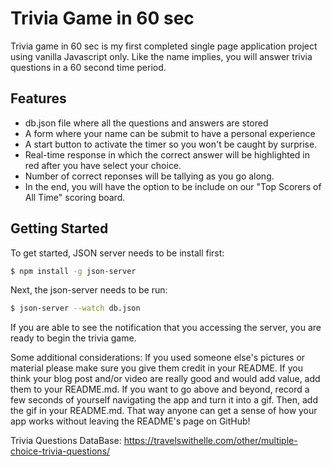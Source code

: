 # Trivia Game in 60 sec
Trivia game in 60 sec is my first completed single page application project using vanilla Javascript only. Like the name implies, you will answer trivia questions in a 60 second time period. 

## Features
* db.json file where all the questions and answers are stored
* A form where your name can be submit to have a personal experience
* A start button to activate the timer so you won't be caught by surprise.
* Real-time response in which the correct answer will be highlighted in red after you have select your choice.
* Number of correct reponses will be tallying as you go along.
* In the end, you will have the option to be include on our "Top Scorers of All Time" scoring board. 

## Getting Started
To get started, JSON server needs to be install first:

```bash
$ npm install -g json-server
```

Next, the json-server needs to be run:

```bash
$ json-server --watch db.json
```
If you are able to see the notification that you accessing the server, you are ready to begin the trivia game. 




Some additional considerations:
If you used someone else's pictures or material please make sure you give them credit in your README.
If you think your blog post and/or video are really good and would add value, add them to your README.md.
If you want to go above and beyond, record a few seconds of yourself navigating the app and turn it into a gif. Then, add the gif in your README.md. That way anyone can get a sense of how your app works without leaving the README's page on GitHub!


Trivia Questions DataBase: https://travelswithelle.com/other/multiple-choice-trivia-questions/ 